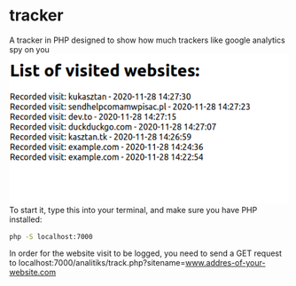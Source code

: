 # tracker
A tracker in PHP designed to show how much trackers like google analytics spy on you<br>
![Screenshot](https://raw.githubusercontent.com/ProgramistaZpolski/tracker/master/Screenshot_2020-11-28%20Analitiks%20Dashboard.png)<br>
To start it, type this into your terminal, and make sure you have PHP installed:
```bash
php -S localhost:7000
```
In order for the website visit to be logged, you need to send a GET request to localhost:7000/analitiks/track.php?sitename=www.addres-of-your-website.com<br>
